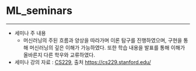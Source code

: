 # ML_seminars
---
- 세미나 주 내용
  - 머신러닝의 주된 흐름과 양상을 따라가며 이론 탐구를 진행하였으며, 구현을 통해 머신러닝의 깊은 이해가 가능하였다. 또한 학습 내용을 발표를 통해 이해가 올바른지 다른 학우와 교류하였다.
- 세미나 강의 자료 : [CS229](https://cs229.stanford.edu/main_notes.pdf), 출처 https://cs229.stanford.edu/
